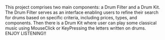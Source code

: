 This project comprises two main components: a Drum Filter  and a Drum Kit. 
The Drum Filter  serves as an interface enabling users to refine their search for drums based on specific criteria, including prices, types, and components. 
Then there is a Drum Kit where user can play some classical music using MouseClick or KeyPressing the letters written on drums.
ENJOY LISTENING!!
